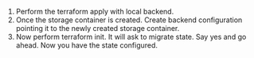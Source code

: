1. Perform the terraform apply with local backend.
2. Once the storage container is created. Create backend configuration pointing it to the newly created storage container.
3. Now perform terraform init. It will ask to migrate state. Say yes and go ahead. Now you have the state configured.
